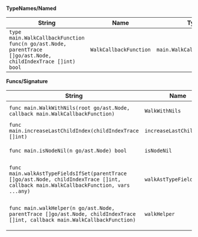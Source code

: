 # 

 **TypeNames/Named**

| String | Name | Type | IsAlias | NumMethods | TypeArgs | TypeParams |
|---|---|---|---|---|---|---|
| `type main.WalkCallbackFunction func(n go/ast.Node, parentTrace []go/ast.Node, childIndexTrace []int) bool` |`WalkCallbackFunction` |`main.WalkCallbackFunction` |`%!s(bool=false)` |`%!s(int=0)` |`%!s(*types.TypeList=<nil>)` |`%!s(*types.TypeParamList=<nil>)` |
 **Funcs/Signature**

| String | Name | Type | FullName | Origin | Pkg | RecvTypeParams | Recv | Params | Results |
|---|---|---|---|---|---|---|---|---|---|
| `func main.WalkWithNils(root go/ast.Node, callback main.WalkCallbackFunction)` |`WalkWithNils` |`func(root go/ast.Node, callback main.WalkCallbackFunction)` |`main.WalkWithNils` |`func main.WalkWithNils(root go/ast.Node, callback main.WalkCallbackFunction)` |`package test_package ("main")` |`%!s(*types.TypeParamList=<nil>)` |`<nil>` |`(root go/ast.Node, callback main.WalkCallbackFunction)` |`()` |
| `func main.increaseLastChildIndex(childIndexTrace []int)` |`increaseLastChildIndex` |`func(childIndexTrace []int)` |`main.increaseLastChildIndex` |`func main.increaseLastChildIndex(childIndexTrace []int)` |`package test_package ("main")` |`%!s(*types.TypeParamList=<nil>)` |`<nil>` |`(childIndexTrace []int)` |`()` |
| `func main.isNodeNil(n go/ast.Node) bool` |`isNodeNil` |`func(n go/ast.Node) bool` |`main.isNodeNil` |`func main.isNodeNil(n go/ast.Node) bool` |`package test_package ("main")` |`%!s(*types.TypeParamList=<nil>)` |`<nil>` |`(n go/ast.Node)` |`(bool)` |
| `func main.walkAstTypeFieldsIfSet(parentTrace []go/ast.Node, childIndexTrace []int, callback main.WalkCallbackFunction, vars ...any)` |`walkAstTypeFieldsIfSet` |`func(parentTrace []go/ast.Node, childIndexTrace []int, callback main.WalkCallbackFunction, vars ...any)` |`main.walkAstTypeFieldsIfSet` |`func main.walkAstTypeFieldsIfSet(parentTrace []go/ast.Node, childIndexTrace []int, callback main.WalkCallbackFunction, vars ...any)` |`package test_package ("main")` |`%!s(*types.TypeParamList=<nil>)` |`<nil>` |`(parentTrace []go/ast.Node, childIndexTrace []int, callback main.WalkCallbackFunction, vars []any)` |`()` |
| `func main.walkHelper(n go/ast.Node, parentTrace []go/ast.Node, childIndexTrace []int, callback main.WalkCallbackFunction)` |`walkHelper` |`func(n go/ast.Node, parentTrace []go/ast.Node, childIndexTrace []int, callback main.WalkCallbackFunction)` |`main.walkHelper` |`func main.walkHelper(n go/ast.Node, parentTrace []go/ast.Node, childIndexTrace []int, callback main.WalkCallbackFunction)` |`package test_package ("main")` |`%!s(*types.TypeParamList=<nil>)` |`<nil>` |`(n go/ast.Node, parentTrace []go/ast.Node, childIndexTrace []int, callback main.WalkCallbackFunction)` |`()` |

